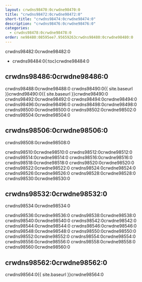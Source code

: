 ```yaml
---
layout: crwdns98470:0crwdne98470:0
title: "crwdns98472:0crwdne98472:0"
short-title: "crwdns98474:0crwdne98474:0"
description: "crwdns98476:0crwdne98476:0"
categories:
  - crwdns98478:0crwdne98478:0
order: ne98480:08595ee7.95659263crwdns98480:0crwdne98480:0
---
```

crwdns98482:0crwdne98482:0

* crwdns98484:0{:toc}crwdne98484:0

## crwdns98486:0crwdne98486:0

crwdns98488:0crwdne98488:0 crwdns98490:0{{ site.baseurl }}crwdnd98490:0{{ site.baseurl }}crwdne98490:0 crwdns98492:0crwdne98492:0 crwdns98494:0crwdne98494:0 crwdns98496:0crwdne98496:0 crwdns98498:0crwdne98498:0 crwdns98500:0crwdne98500:0 crwdns98502:0crwdne98502:0 crwdns98504:0crwdne98504:0

## crwdns98506:0crwdne98506:0

crwdns98508:0crwdne98508:0

crwdns98510:0crwdne98510:0 crwdns98512:0crwdne98512:0 crwdns98514:0crwdne98514:0 crwdns98516:0crwdne98516:0 crwdns98518:0crwdne98518:0 crwdns98520:0crwdne98520:0 crwdns98522:0crwdne98522:0 crwdns98524:0crwdne98524:0 crwdns98526:0crwdne98526:0 crwdns98528:0crwdne98528:0 crwdns98530:0crwdne98530:0

## crwdns98532:0crwdne98532:0

crwdns98534:0crwdne98534:0

crwdns98536:0crwdne98536:0 crwdns98538:0crwdne98538:0 crwdns98540:0crwdne98540:0 crwdns98542:0crwdne98542:0 crwdns98544:0crwdne98544:0 crwdns98546:0crwdne98546:0 crwdns98548:0crwdne98548:0 crwdns98550:0crwdne98550:0 crwdns98552:0crwdne98552:0 crwdns98554:0crwdne98554:0 crwdns98556:0crwdne98556:0 crwdns98558:0crwdne98558:0 crwdns98560:0crwdne98560:0

## crwdns98562:0crwdne98562:0

crwdns98564:0{{ site.baseurl }}crwdne98564:0